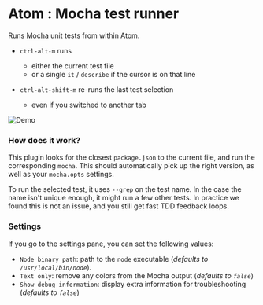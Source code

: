 # Atom : Mocha test runner

Runs [Mocha](https://github.com/visionmedia/mocha) unit tests from within Atom.

- `ctrl-alt-m` runs
  - either the current test file
  - or a single `it` / `describe` if the cursor is on that line

- `ctrl-alt-shift-m` re-runs the last test selection
  - even if you switched to another tab

![Demo](https://raw.github.com/TabDigital/atom-mocha-test-runner/master/demo.gif)

### How does it work?

This plugin looks for the closest `package.json` to the current file,
and run the corresponding `mocha`. This should automatically pick up the right version,
as well as your `mocha.opts` settings.

To run the selected test, it uses `--grep` on the test name.
In the case the name isn't unique enough, it might run a few other tests.
In practice we found this is not an issue, and you still get fast TDD feedback loops.

### Settings

If you go to the settings pane, you can set the following values:

- `Node binary path`: path to the `node` executable (*defaults to `/usr/local/bin/node`*).
- `Text only`: remove any colors from the Mocha output (*defaults to `false`*)
- `Show debug information`: display extra information for troubleshooting (*defaults to `false`*)
